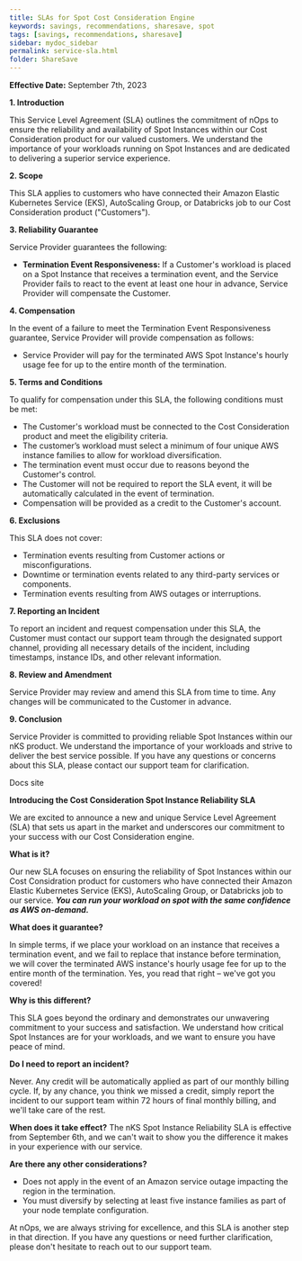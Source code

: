 ```yaml
---
title: SLAs for Spot Cost Consideration Engine
keywords: savings, recommendations, sharesave, spot
tags: [savings, recommendations, sharesave]
sidebar: mydoc_sidebar
permalink: service-sla.html
folder: ShareSave
---
```


**Effective Date:** September 7th, 2023

**1. Introduction**

This Service Level Agreement (SLA) outlines the commitment of nOps to ensure the reliability and availability of Spot Instances within our Cost Consideration product for our valued customers. We understand the importance of your workloads running on Spot Instances and are dedicated to delivering a superior service experience.

**2. Scope**

This SLA applies to customers who have connected their Amazon Elastic Kubernetes Service (EKS), AutoScaling Group, or Databricks job to our Cost Consideration product ("Customers").

**3. Reliability Guarantee**

Service Provider guarantees the following:

- **Termination Event Responsiveness:** If a Customer's workload is placed on a Spot Instance that receives a termination event, and the Service Provider fails to react to the event at least one hour in advance, Service Provider will compensate the Customer.

**4. Compensation**

In the event of a failure to meet the Termination Event Responsiveness guarantee, Service Provider will provide compensation as follows:

- Service Provider will pay for the terminated AWS Spot Instance's hourly usage fee for up to the entire month of the termination.

**5. Terms and Conditions**

To qualify for compensation under this SLA, the following conditions must be met:

- The Customer's workload must be connected to the Cost Consideration product and meet the eligibility criteria.
- The customer’s workload must select a minimum of four unique AWS instance families to allow for workload diversification.
- The termination event must occur due to reasons beyond the Customer's control.
- The Customer will not be required to report the SLA event, it will be automatically calculated in the event of termination.
- Compensation will be provided as a credit to the Customer's account.

**6. Exclusions**

This SLA does not cover:

- Termination events resulting from Customer actions or misconfigurations.
- Downtime or termination events related to any third-party services or components.
- Termination events resulting from AWS outages or interruptions.

**7. Reporting an Incident**

To report an incident and request compensation under this SLA, the Customer must contact our support team through the designated support channel, providing all necessary details of the incident, including timestamps, instance IDs, and other relevant information.

**8. Review and Amendment**

Service Provider may review and amend this SLA from time to time. Any changes will be communicated to the Customer in advance.

**9. Conclusion**

Service Provider is committed to providing reliable Spot Instances within our nKS product. We understand the importance of your workloads and strive to deliver the best service possible. If you have any questions or concerns about this SLA, please contact our support team for clarification.

Docs site

**Introducing the Cost Consideration Spot Instance Reliability SLA**

We are excited to announce a new and unique Service Level Agreement (SLA) that sets us apart in the market and underscores our commitment to your success with our Cost Consideration  engine.

**What is it?**

Our new SLA focuses on ensuring the reliability of Spot Instances within our Cost Considration product for customers who have connected their Amazon Elastic Kubernetes Service (EKS), AutoScaling Group, or Databricks job to our service. ***You can run your workload on spot with the same confidence as AWS on-demand.*** 

**What does it guarantee?**

In simple terms, if we place your workload on an instance that receives a termination event, and we fail to replace that instance before termination, we will cover the terminated AWS instance's hourly usage fee for up to the entire month of the termination. Yes, you read that right – we've got you covered!

**Why is this different?**

This SLA goes beyond the ordinary and demonstrates our unwavering commitment to your success and satisfaction. We understand how critical Spot Instances are for your workloads, and we want to ensure you have peace of mind.

**Do I need to report an incident?**

Never. Any credit will be automatically applied as part of our monthly billing cycle. If, by any chance, you think we missed a credit, simply report the incident to our support team within 72 hours of final monthly billing, and we'll take care of the rest.

**When does it take effect?**
The nKS Spot Instance Reliability SLA is effective from September 6th, and we can't wait to show you the difference it makes in your experience with our service.


**Are there any other considerations?**

- Does not apply in the event of an Amazon service outage impacting the region in the termination.
- You must diversify by selecting at least five instance families as part of your node template configuration.

At nOps, we are always striving for excellence, and this SLA is another step in that direction. If you have any questions or need further clarification, please don't hesitate to reach out to our support team.